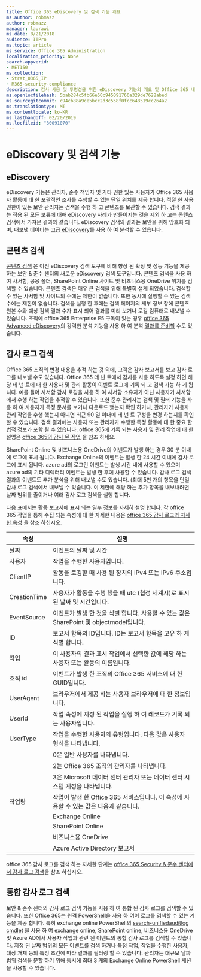 ```yaml
---
title: Office 365 eDiscovery 및 검색 기능 개요
ms.author: robmazz
author: robmazz
manager: laurawi
ms.date: 8/21/2018
audience: ITPro
ms.topic: article
ms.service: Office 365 Administration
localization_priority: None
search.appverid:
- MET150
ms.collection:
- Strat_O365_IP
- M365-security-compliance
description: 감사 사용 및 투명성을 위한 eDiscovery 기능의 개요 및 Office 365 내의 기타 검색 기능
ms.openlocfilehash: 5bab284c5fb66e50c945091766a329de7628abed
ms.sourcegitcommit: c94cb88a9ce5bcc2d3c558f0fcc648519cc264a2
ms.translationtype: MT
ms.contentlocale: ko-KR
ms.lasthandoff: 02/20/2019
ms.locfileid: "30091070"
---
```

# <a name="ediscovery-and-search-features"></a>eDiscovery 및 검색 기능 

## <a name="ediscovery"></a>eDiscovery
eDiscovery 기능은 관리자, 준수 책임자 및 기타 권한 있는 사용자가 Office 365 사용자 활동에 대 한 포괄적인 조사를 수행할 수 있는 단일 위치를 제공 합니다. 적절 한 사용 권한이 있는 보안 관리자는 검색을 수행 하 고 콘텐츠를 보관할 수 있습니다. 검색 결과는 적용 된 모든 보류에 대해 eDiscovery 사례가 만들어지는 것을 제외 하 고는 콘텐츠 검색에서 가져온 결과와 같습니다. eDiscovery 검색의 결과는 보안을 위해 암호화 되며, 내보낸 데이터는 [고급 eDiscovery](https://support.office.com/article/office-365-advanced-ediscovery-fd53438a-a760-45f6-9df4-861b50161ae4)를 사용 하 여 분석할 수 있습니다.

## <a name="content-search"></a>콘텐츠 검색
[콘텐츠 검색](https://support.office.com/article/Run-a-Content-Search-in-the-Office-365-Security-Compliance-Center-61852fd9-fe8a-4880-a339-cb19ed3bff4a) 은 이전 eDiscovery 검색 도구에 비해 향상 된 확장 및 성능 기능을 제공 하는 보안 & 준수 센터의 새로운 eDiscovery 검색 도구입니다. 콘텐츠 검색을 사용 하 여 사서함, 공용 폴더, SharePoint Online 사이트 및 비즈니스용 OneDrive 위치를 검색할 수 있습니다. 콘텐츠 검색은 매우 큰 검색을 위해 특별히 설계 되었습니다. 검색할 수 있는 사서함 및 사이트의 수에는 제한이 없습니다. 또한 동시에 실행할 수 있는 검색 수에는 제한이 없습니다. 검색을 실행 한 후에는 검색 페이지의 세부 정보 창에 콘텐츠 원본 수와 예상 검색 결과 수가 표시 되어 결과를 미리 보거나 로컬 컴퓨터로 내보낼 수 있습니다. 조직에 office 365 Enterprise E5 구독이 있는 경우 [office 365 Advanced eDiscovery](http://go.microsoft.com/fwlink/p/?LinkID=620116)의 강력한 분석 기능을 사용 하 여 분석 [결과를 준비할](https://support.office.com/article/Run-a-Content-Search-in-the-Office-365-Security-Compliance-Center-61852fd9-fe8a-4880-a339-cb19ed3bff4a#prepare) 수도 있습니다.

## <a name="audit-log-search"></a>감사 로그 검색
Office 365 조직의 변경 내용을 추적 하는 것 외에, 고객은 감사 보고서를 보고 감사 로그를 내보낼 수도 있습니다. Office 365 테 넌 트에서 감사를 사용 하도록 설정 하면 해당 테 넌 트에 대 한 사용자 및 관리 활동이 이벤트 로그에 기록 되 고 검색 가능 하 게 됩니다. 예를 들어 사서함 감사 로깅을 사용 하 여 사서함 소유자가 아닌 사용자가 사서함에서 수행 하는 작업을 추적할 수 있습니다. 또한 준수 관리자는 검색 및 필터 기능을 사용 하 여 사용자가 특정 문서를 보거나 다운로드 했는지 확인 하거나, 관리자가 사용자 관리 작업을 수행 했는지 아니면 최근 90 일 이내에 테 넌 트 구성을 변경 하는지를 확인할 수 있습니다. 검색 결과에는 사용자 또는 관리자가 수행한 특정 활동에 대 한 중요 한 법적 정보가 포함 될 수 있습니다. office 365에 기록 되는 사용자 및 관리 작업에 대 한 설명은 [office 365의 감사 된 작업](https://support.office.com/article/Search-the-audit-log-in-the-Office-365-Security-Compliance-Center-0d4d0f35-390b-4518-800e-0c7ec95e946c#auditlogevents) 을 참조 하세요.

SharePoint Online 및 비즈니스용 OneDrive의 이벤트가 발생 하는 경우 30 분 이내에 로그에 표시 됩니다. Exchange Online의 이벤트는 발생 한 24 시간 이내에 감사 로그에 표시 됩니다. azure ad의 로그인 이벤트는 발생 시간 내에 사용할 수 있으며 azure ad의 기타 디렉터리 이벤트는 발생 한 후에 사용할 수 있습니다. 감사 로그 검색 결과의 이벤트도 추가 분석을 위해 내보낼 수도 있습니다. (최대 5만 개의 항목을 단일 감사 로그 검색에서 내보낼 수 있습니다. 이 제한에 해당 하는 추가 항목을 내보내려면 날짜 범위를 줄이거나 여러 감사 로그 검색을 실행 합니다.

다음 표에서는 활동 보고서에 표시 되는 일부 정보를 자세히 설명 합니다. 각 office 365 작업을 통해 수집 되는 속성에 대 한 자세한 내용은 [office 365 감사 로그의 자세한 속성](https://support.office.com/article/detailed-properties-in-the-office-365-audit-log-ce004100-9e7f-443e-942b-9b04098fcfc3
) 을 참조 하십시오.

| 속성 | 설명 |
|----------------|----------------------------------------------------------------------------------------------------------------------|
| 날짜 | 이벤트의 날짜 및 시간 |
| 사용자 | 작업을 수행한 사용자입니다. |
| ClientIP | 활동을 로깅할 때 사용 된 장치의 IPv4 또는 IPv6 주소입니다. |
| CreationTime | 사용자가 활동을 수행 했을 때 utc (협정 세계시)로 표시 된 날짜 및 시간입니다. |
| EventSource | 이벤트가 발생 한 것을 식별 합니다. 사용할 수 있는 값은 SharePoint 및 objectmodel입니다. |
| ID | 보고서 항목의 ID입니다. ID는 보고서 항목을 고유 하 게 식별 합니다. |
| 작업 | 이 사용자의 결과 표시 작업에서 선택한 값에 해당 하는 사용자 또는 활동의 이름입니다. |
| 조직 id | 이벤트가 발생 한 조직의 Office 365 서비스에 대 한 GUID입니다. |
| UserAgent | 브라우저에서 제공 하는 사용자 브라우저에 대 한 정보입니다. |
| UserId | 작업 속성에 지정 된 작업을 실행 하 여 레코드가 기록 되는 사용자입니다. |
| UserType | 작업을 수행한 사용자의 유형입니다. 다음 값은 사용자 형식을 나타냅니다. |
|  | 0은 일반 사용자를 나타냅니다. |
|  | 2는 Office 365 조직의 관리자를 나타냅니다. |
|  | 3은 Microsoft 데이터 센터 관리자 또는 데이터 센터 시스템 계정을 나타냅니다. |
| 작업량 | 작업이 발생 한 Office 365 서비스입니다. 이 속성에 사용할 수 있는 값은 다음과 같습니다. |
|  | Exchange Online |
|  | SharePoint Online |
|  | 비즈니스용 OneDrive |
|  | Azure Active Directory 보고서 |


office 365 감사 로그를 검색 하는 자세한 단계는 [office 365 Security & 준수 센터에서 감사 로그 검색](https://support.office.com/article/Search-the-audit-log-in-the-Office-365-Security-Compliance-Center-0d4d0f35-390b-4518-800e-0c7ec95e946c)을 참조 하십시오.

## <a name="search-unified-audit-log"></a>통합 감사 로그 검색
보안 & 준수 센터의 감사 로그 검색 기능을 사용 하 여 통합 된 감사 로그를 검색할 수 있습니다. 또한 Office 365는 원격 PowerShell을 사용 하 여이 로그를 검색할 수 있는 기능을 제공 합니다. 특히 exchange online PowerShell의 [search-unifiedauditlog cmdlet](https://docs.microsoft.com/powershell/module/exchange/policy-and-compliance-audit/Search-UnifiedAuditLog?view=exchange-ps) 을 사용 하 여 exchange online, SharePoint online, 비즈니스용 OneDrive 및 Azure AD에서 사용자 작업과 관련 된 이벤트의 통합 감사 로그를 검색할 수 있습니다. 지정 된 날짜 범위의 모든 이벤트를 검색 하거나 특정 작업, 작업을 수행한 사용자, 대상 개체 등의 특정 조건에 따라 결과를 필터링 할 수 있습니다. 관리자는 대규모 날짜 범위 검색을 분할 하기 위해 동시에 최대 3 개의 Exchange Online PowerShell 세션을 사용할 수 있습니다.
